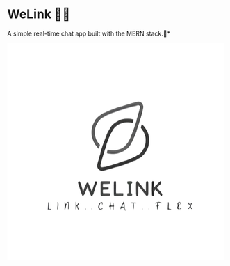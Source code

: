 # WeLink 💬✨
A simple real-time chat app built with the MERN stack.🚀*


![WeLink Logo](./logo__.png "WeLink Logo")

